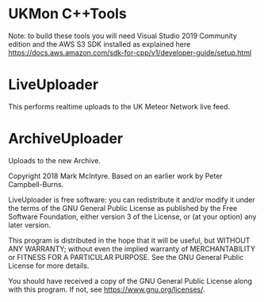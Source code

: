 UKMon C++Tools
================

Note: to build these tools you will need Visual Studio 2019 Community edition
and the AWS S3 SDK installed as explained here
https://docs.aws.amazon.com/sdk-for-cpp/v1/developer-guide/setup.html

LiveUploader
============
This performs realtime uploads to the UK Meteor Network live feed.

ArchiveUploader
===============
Uploads to the new Archive.


Copyright 2018 Mark McIntyre.
Based on an earlier work by Peter Campbell-Burns.

LiveUploader is free software: you can redistribute it and/or modify
it under the terms of the GNU General Public License as published by
the Free Software Foundation, either version 3 of the License, or
(at your option) any later version.

This program is distributed in the hope that it will be useful,
but WITHOUT ANY WARRANTY; without even the implied warranty of
MERCHANTABILITY or FITNESS FOR A PARTICULAR PURPOSE.  See the
GNU General Public License for more details.

You should have received a copy of the GNU General Public License
along with this program.  If not, see <https://www.gnu.org/licenses/>.

